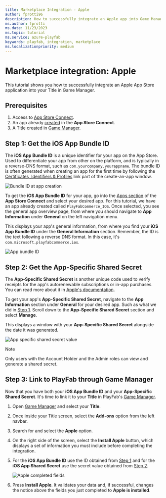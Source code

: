 ```yaml
---
title: Marketplace Integration - Apple
author: fprotti96
description: How to successfully integrate an Apple app into Game Manager
ms.author: fprotti
ms.date: 11/23/2023
ms.topic: tutorial
ms.service: azure-playfab
keywords: playfab, integration, marketplace
ms.localizationpriority: medium
---
```


# Marketplace integration: Apple

This tutorial shows you how to successfully integrate an Apple App Store application into your Title in Game Manager.

## Prerequisites

1. Access to [App Store Connect](https://appstoreconnect.apple.com/).
2. An app already [created](https://developer.apple.com/help/app-store-connect/create-an-app-record/add-a-new-app) in the **App Store Connect**.
3. A Title created in [Game Manager](https://developer.playfab.com/).

## Step 1: Get the iOS App Bundle ID

The **iOS App Bundle ID** is a unique identifier for your app on the App Store. Used to differentiate your app from other on the platform, and is typically in a reverse-DNS format, such as `com.yourcompany.yourappname`. The bundle ID is often generated when creating an app for the first time by following the [Certificates, Identifiers & Profiles](https://developer.apple.com/account/resources/identifiers/bundleId/add/bundle) link part of the create-an-app window.

![Bundle ID at app creation](../../media/marketplace-integrations/apple-app-store/bundle-id-at-app-creation.png)

To get the **iOS App Bundle ID** for your app, go into the [Apps section](https://appstoreconnect.apple.com/apps) of the **App Store Connect** and select your desired app. For this tutorial, we have an app already created called `PlayFabCommerce_IOS`. Once selected, you see the general app overview page, from where you should navigate to **App Information** under **General** on the left navigation menu.

This displays your app's general information, from where you find your **iOS App Bundle ID** under the **General Information** section. Remember, the ID is the text following a reverse DNS format. In this case, it's `com.microsoft.playfabcommerce.ios`.

![App bundle ID](../../media/marketplace-integrations/apple-app-store/app-bundle-id.png)

## Step 2: Get the App-Specific Shared Secret

The **App-Specific Shared Secret** is another unique code used to verify receipts for the app's autorenewable subscriptions or in-app purchases. You can read more about it in [Apple's documentation](https://developer.apple.com/help/app-store-connect/configure-in-app-purchase-settings/generate-a-shared-secret-to-verify-receipts). 

To get your app's **App-Specific Shared Secret**, navigate to the **App Information** section under **General** for your desired app. Such as what we did in [Step 1](#step-1-get-the-ios-app-bundle-id). Scroll down to the **App-Specific Shared Secret** section and select **Manage**.

This displays a window with your **App-Specific Shared Secret** alongside the date it was generated.

![App specific shared secret value](../../media/marketplace-integrations/apple-app-store/app-specific-shared-secret-value.png)

> [!NOTE]
> Only users with the Account Holder and the Admin roles can view and generate a shared secret.

## Step 3: Link to PlayFab through Game Manager

Now that you have both your **iOS App Bundle ID** and your **App-Specific Shared Secret**. It's time to link it to your **Title** in PlayFab's [Game Manager](https://developer.playfab.com/).

1. Open [Game Manager](https://developer.playfab.com/) and select your **Title**.

2. Once inside your Title screen, select the **Add-ons** option from the left navbar.

3. Search for and select the **Apple** option.

4. On the right side of the screen, select the **Install Apple** button, which displays a set of information you must include before completing the integration.

5. For the **iOS App Bundle ID** use the ID obtained from [Step 1](#step-1-get-the-ios-app-bundle-id) and for the **iOS App Shared Secret** use the secret value obtained from [Step 2](#step-2-get-the-app-specific-shared-secret).

    ![Apple completed fields](../../media/marketplace-integrations/apple-app-store/apple-completed-fields.png)

6. Press **Install Apple**. It validates your data and, if successful, changes the notice above the fields you just completed to **Apple is installed**.